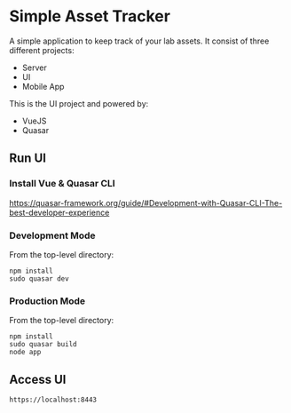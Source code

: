 # Simple Asset Tracker

A simple application to keep track of your lab assets. It consist of three different projects:

* Server
* UI
* Mobile App

This is the UI project and powered by:

* VueJS
* Quasar

## Run UI

### Install Vue & Quasar CLI

https://quasar-framework.org/guide/#Development-with-Quasar-CLI-The-best-developer-experience

### Development Mode

From the top-level directory:

```
npm install
sudo quasar dev
```

### Production Mode

From the top-level directory:

```
npm install
sudo quasar build
node app
```

## Access UI

```
https://localhost:8443
```
